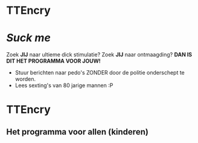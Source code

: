 # TTEncry
# *Suck me*
Zoek **__JIJ__** naar ultieme dick stimulatie?
Zoek **__JIJ__** naar ontmaagding?
**DAN IS DIT HET PROGRAMMA VOOR JOUW!**
- Stuur berichten naar pedo's ZONDER door de politie onderschept te worden.
- Lees sexting's van 80 jarige mannen :P

# TTEncry
## Het programma voor allen (kinderen)
